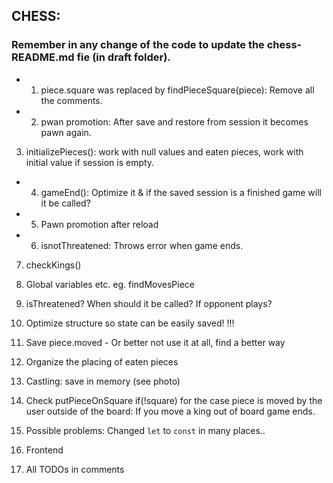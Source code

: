 ## CHESS:

### Remember in any change of the code to update the chess-README.md fie (in draft folder).

- 1. piece.square was replaced by findPieceSquare(piece): Remove all the comments.

- 2. pwan promotion: After save and restore from session it becomes pawn again.

3. initializePieces(): work with null values and eaten pieces, work with initial value if session is empty.

- 4. gameEnd(): Optimize it & if the saved session is a finished game will it be called?
- 5. Pawn promotion after reload
- 6. isnotThreatened: Throws error when game ends.

7. checkKings()

8. Global variables etc. eg. findMovesPiece
9. isThreatened? When should it be called? If opponent plays?

10. Optimize structure so state can be easily saved! !!!
11. Save piece.moved - Or better not use it at all, find a better way
12. Organize the placing of eaten pieces

13. Castling: save in memory (see photo)

14. Check putPieceOnSquare if(!square) for the case piece is moved by the user outside of the board:
    If you move a king out of board game ends.

15. Possible problems: Changed `let` to `const` in many places..
16. Frontend
17. All TODOs in comments

